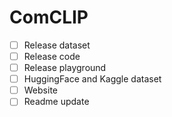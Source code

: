 # ComCLIP


- [ ] Release dataset
- [ ] Release code
- [ ] Release playground
- [ ] HuggingFace and Kaggle dataset
- [ ] Website 
- [ ] Readme update 
